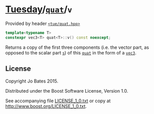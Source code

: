 [Tuesday](../../../README.md)/[`quat`](../../headers/quat.md)/`v`
=================================================================
Provided by header [`<tue/quat.hpp>`](../../headers/quat.md)

```c++
template<typename T>
constexpr vec3<T> quat<T>::v() const noexcept;
```

Returns a copy of the first three components (i.e. the vector part, as opposed
to the scalar part [`s`](s.md)) of this [`quat`](../../headers/quat.md) in the
form of a [`vec3`](../../headers/vec.md).

License
-------
Copyright Jo Bates 2015.

Distributed under the Boost Software License, Version 1.0.

See accompanying file [LICENSE_1_0.txt](../../../LICENSE_1_0.txt) or copy at
http://www.boost.org/LICENSE_1_0.txt.
